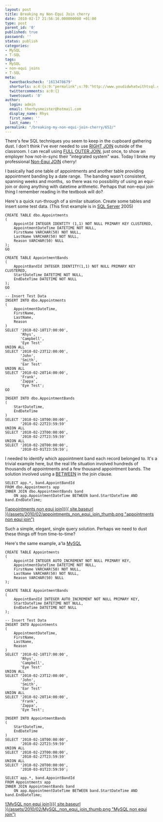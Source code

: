 ```yaml
---
layout: post
title: Breaking my Non-Equi Join cherry
date: 2010-02-17 21:56:16.000000000 +01:00
type: post
parent_id: '0'
published: true
password: ''
status: publish
categories:
- MySQL
- T-SQL
tags:
- MySQL
- non-equi joins
- T-SQL
meta:
  tweetbackscheck: '1613478679'
  shorturls: a:4:{s:9:"permalink";s:70:"http://www.youdidwhatwithtsql.com/breaking-my-non-equi-join-cherry/652";s:7:"tinyurl";s:26:"http://tinyurl.com/yzfh2vh";s:4:"isgd";s:18:"http://is.gd/8BIPO";s:5:"bitly";s:20:"http://bit.ly/8XEUAq";}
  twittercomments: a:0:{}
  tweetcount: '0'
author:
  login: admin
  email: therhysmeister@hotmail.com
  display_name: Rhys
  first_name: ''
  last_name: ''
permalink: "/breaking-my-non-equi-join-cherry/652/"
---
```

There's few SQL techniques you seem to keep in the cupboard gathering dust. I don't think I've ever needed to use [RIGHT JOIN](http://en.wikipedia.org/wiki/Join_(SQL)#Right_outer_joins) outside of the classroom. I can recall using [FULL OUTER JOIN](http://en.wikipedia.org/wiki/Join_(SQL)#Full_outer_join), just once, to show an employer how not-in-sync their "integrated system" was. Today I broke my professional [Non-Equi JOIN](http://www.orafaq.com/wiki/Nonequi_join) cherry!

I basically had one table of appointments and another table providing appointment banding by a date range.&nbsp; The banding wasn't consistent, spanning weeks and months,&nbsp; so there was no possibility of using an equi-join or doing anything with datetime arithmetic. Perhaps that non-equi join thing I remember reading in the textbook will do?

Here's a quick run-through of a similar situation. Create some tables and insert some test data. (This first example is in [SQL Server](http://www.microsoft.com/sqlserver/2008/en/us/default.aspx) 2005)

```
CREATE TABLE dbo.Appointments
(
	AppointId INTEGER IDENTITY (1,1) NOT NULL PRIMARY KEY CLUSTERED,
	AppointmentDateTime DATETIME NOT NULL,
	FirstName VARCHAR(50) NOT NULL,
	LastName VARCHAR(50) NOT NULL,
	Reason VARCHAR(50) NULL
);
GO

CREATE TABLE AppointmentBands
(
	AppointBandId INTEGER IDENTITY(1,1) NOT NULL PRIMARY KEY CLUSTERED,
	StartDateTime DATETIME NOT NULL,
	EndDateTime DATETIME NOT NULL
);
GO

-- Insert Test Data
INSERT INTO dbo.Appointments
(
	AppointmentDateTime,
	FirstName,
	LastName,
	Reason
)
SELECT '2010-02-18T17:00:00',
	   'Rhys',
	   'Campbell',
	   'Eye Test'
UNION ALL
SELECT '2010-02-23T12:00:00',
	   'John',
	   'Smith',
	   'Ear Test'
UNION ALL
SELECT '2010-02-28T14:00:00',
	   'Frank',
	   'Zappa',
	   'Eye Test';
GO

INSERT INTO dbo.AppointmentBands
(
	StartDateTime,
	EndDateTime
)
SELECT '2010-02-18T00:00:00',
	   '2010-02-22T23:59:59'
UNION ALL
SELECT '2010-02-23T00:00:00',
	   '2010-02-27T23:59:59'
UNION ALL
SELECT '2010-02-28T00:00:00',
	   '2010-03-01T23:59:59';
```

I needed to identify which appointment band each record belonged to. It's a trivial example here, but the real life situation involved hundreds of thousands of appointments and a few thousand appointment bands. The solution involved using a [BETWEEN](http://msdn.microsoft.com/en-us/library/ms187922.aspx) in the join clause.

```
SELECT app.*, band.AppointBandId
FROM dbo.Appointments app
INNER JOIN dbo.AppointmentBands band
	ON app.AppointmentDateTime BETWEEN band.StartDateTime AND band.EndDateTime;
```

[![appointments non equi join]({{ site.baseurl }}/assets/2010/02/appointments_non_equi_join_thumb.png "appointments non equi join")](http://www.youdidwhatwithtsql.com/wp-content/uploads/2010/02/appointments_non_equi_join.png)

Such a simple, elegant, single query solution. Perhaps we need to dust these things off from time-to-time?

Here's the same example, a'la [MySQL](http://www.mysql.com)

```
CREATE TABLE Appointments
(
	AppointId INTEGER AUTO_INCREMENT NOT NULL PRIMARY KEY,
	AppointmentDateTime DATETIME NOT NULL,
	FirstName VARCHAR(50) NOT NULL,
	LastName VARCHAR(50) NOT NULL,
	Reason VARCHAR(50) NULL
);

CREATE TABLE AppointmentBands
(
	AppointBandId INTEGER AUTO_INCREMENT NOT NULL PRIMARY KEY,
	StartDateTime DATETIME NOT NULL,
	EndDateTime DATETIME NOT NULL
);

-- Insert Test Data
INSERT INTO Appointments
(
	AppointmentDateTime,
	FirstName,
	LastName,
	Reason
)
SELECT '2010-02-18T17:00:00',
	   'Rhys',
	   'Campbell',
	   'Eye Test'
UNION ALL
SELECT '2010-02-23T12:00:00',
	   'John',
	   'Smith',
	   'Ear Test'
UNION ALL
SELECT '2010-02-28T14:00:00',
	   'Frank',
	   'Zappa',
	   'Eye Test';

INSERT INTO AppointmentBands
(
	StartDateTime,
	EndDateTime
)
SELECT '2010-02-18T00:00:00',
	   '2010-02-22T23:59:59'
UNION ALL
SELECT '2010-02-23T00:00:00',
	   '2010-02-27T23:59:59'
UNION ALL
SELECT '2010-02-28T00:00:00',
	   '2010-03-01T23:59:59';
```

```
SELECT app.*, band.AppointBandId
FROM Appointments app
INNER JOIN AppointmentBands band
	ON app.AppointmentDateTime BETWEEN band.StartDateTime AND band.EndDateTime;
```

[![MySQL non equi join]({{ site.baseurl }}/assets/2010/02/MySQL_non_equi_join_thumb.png "MySQL non equi join")](http://www.youdidwhatwithtsql.com/wp-content/uploads/2010/02/MySQL_non_equi_join.png)


